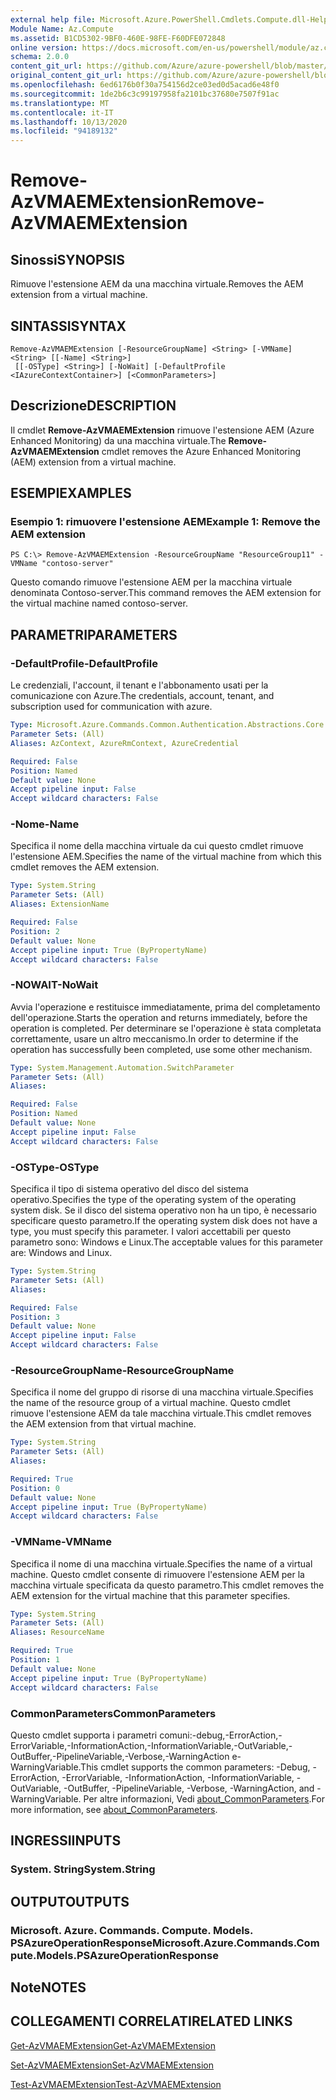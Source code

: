 ```yaml
---
external help file: Microsoft.Azure.PowerShell.Cmdlets.Compute.dll-Help.xml
Module Name: Az.Compute
ms.assetid: B1CD5302-9BF0-460E-98FE-F60DFE072848
online version: https://docs.microsoft.com/en-us/powershell/module/az.compute/remove-azvmaemextension
schema: 2.0.0
content_git_url: https://github.com/Azure/azure-powershell/blob/master/src/Compute/Compute/help/Remove-AzVMAEMExtension.md
original_content_git_url: https://github.com/Azure/azure-powershell/blob/master/src/Compute/Compute/help/Remove-AzVMAEMExtension.md
ms.openlocfilehash: 6ed6176b0f30a754156d2ce03ed0d5acad6e48f0
ms.sourcegitcommit: 1de2b6c3c99197958fa2101bc37680e7507f91ac
ms.translationtype: MT
ms.contentlocale: it-IT
ms.lasthandoff: 10/13/2020
ms.locfileid: "94189132"
---
```

# <span data-ttu-id="0e257-101">Remove-AzVMAEMExtension</span><span class="sxs-lookup"><span data-stu-id="0e257-101">Remove-AzVMAEMExtension</span></span>

## <span data-ttu-id="0e257-102">Sinossi</span><span class="sxs-lookup"><span data-stu-id="0e257-102">SYNOPSIS</span></span>
<span data-ttu-id="0e257-103">Rimuove l'estensione AEM da una macchina virtuale.</span><span class="sxs-lookup"><span data-stu-id="0e257-103">Removes the AEM extension from a virtual machine.</span></span>

## <span data-ttu-id="0e257-104">SINTASSI</span><span class="sxs-lookup"><span data-stu-id="0e257-104">SYNTAX</span></span>

```
Remove-AzVMAEMExtension [-ResourceGroupName] <String> [-VMName] <String> [[-Name] <String>]
 [[-OSType] <String>] [-NoWait] [-DefaultProfile <IAzureContextContainer>] [<CommonParameters>]
```

## <span data-ttu-id="0e257-105">Descrizione</span><span class="sxs-lookup"><span data-stu-id="0e257-105">DESCRIPTION</span></span>
<span data-ttu-id="0e257-106">Il cmdlet **Remove-AzVMAEMExtension** rimuove l'estensione AEM (Azure Enhanced Monitoring) da una macchina virtuale.</span><span class="sxs-lookup"><span data-stu-id="0e257-106">The **Remove-AzVMAEMExtension** cmdlet removes the Azure Enhanced Monitoring (AEM) extension from a virtual machine.</span></span>

## <span data-ttu-id="0e257-107">ESEMPI</span><span class="sxs-lookup"><span data-stu-id="0e257-107">EXAMPLES</span></span>

### <span data-ttu-id="0e257-108">Esempio 1: rimuovere l'estensione AEM</span><span class="sxs-lookup"><span data-stu-id="0e257-108">Example 1: Remove the AEM extension</span></span>
```
PS C:\> Remove-AzVMAEMExtension -ResourceGroupName "ResourceGroup11" -VMName "contoso-server"
```

<span data-ttu-id="0e257-109">Questo comando rimuove l'estensione AEM per la macchina virtuale denominata Contoso-server.</span><span class="sxs-lookup"><span data-stu-id="0e257-109">This command removes the AEM extension for the virtual machine named contoso-server.</span></span>

## <span data-ttu-id="0e257-110">PARAMETRI</span><span class="sxs-lookup"><span data-stu-id="0e257-110">PARAMETERS</span></span>

### <span data-ttu-id="0e257-111">-DefaultProfile</span><span class="sxs-lookup"><span data-stu-id="0e257-111">-DefaultProfile</span></span>
<span data-ttu-id="0e257-112">Le credenziali, l'account, il tenant e l'abbonamento usati per la comunicazione con Azure.</span><span class="sxs-lookup"><span data-stu-id="0e257-112">The credentials, account, tenant, and subscription used for communication with azure.</span></span>

```yaml
Type: Microsoft.Azure.Commands.Common.Authentication.Abstractions.Core.IAzureContextContainer
Parameter Sets: (All)
Aliases: AzContext, AzureRmContext, AzureCredential

Required: False
Position: Named
Default value: None
Accept pipeline input: False
Accept wildcard characters: False
```

### <span data-ttu-id="0e257-113">-Nome</span><span class="sxs-lookup"><span data-stu-id="0e257-113">-Name</span></span>
<span data-ttu-id="0e257-114">Specifica il nome della macchina virtuale da cui questo cmdlet rimuove l'estensione AEM.</span><span class="sxs-lookup"><span data-stu-id="0e257-114">Specifies the name of the virtual machine from which this cmdlet removes the AEM extension.</span></span>

```yaml
Type: System.String
Parameter Sets: (All)
Aliases: ExtensionName

Required: False
Position: 2
Default value: None
Accept pipeline input: True (ByPropertyName)
Accept wildcard characters: False
```

### <span data-ttu-id="0e257-115">-NOWAIT</span><span class="sxs-lookup"><span data-stu-id="0e257-115">-NoWait</span></span>
<span data-ttu-id="0e257-116">Avvia l'operazione e restituisce immediatamente, prima del completamento dell'operazione.</span><span class="sxs-lookup"><span data-stu-id="0e257-116">Starts the operation and returns immediately, before the operation is completed.</span></span> <span data-ttu-id="0e257-117">Per determinare se l'operazione è stata completata correttamente, usare un altro meccanismo.</span><span class="sxs-lookup"><span data-stu-id="0e257-117">In order to determine if the operation has successfully been completed, use some other mechanism.</span></span>

```yaml
Type: System.Management.Automation.SwitchParameter
Parameter Sets: (All)
Aliases:

Required: False
Position: Named
Default value: None
Accept pipeline input: False
Accept wildcard characters: False
```

### <span data-ttu-id="0e257-118">-OSType</span><span class="sxs-lookup"><span data-stu-id="0e257-118">-OSType</span></span>
<span data-ttu-id="0e257-119">Specifica il tipo di sistema operativo del disco del sistema operativo.</span><span class="sxs-lookup"><span data-stu-id="0e257-119">Specifies the type of the operating system of the operating system disk.</span></span>
<span data-ttu-id="0e257-120">Se il disco del sistema operativo non ha un tipo, è necessario specificare questo parametro.</span><span class="sxs-lookup"><span data-stu-id="0e257-120">If the operating system disk does not have a type, you must specify this parameter.</span></span>
<span data-ttu-id="0e257-121">I valori accettabili per questo parametro sono: Windows e Linux.</span><span class="sxs-lookup"><span data-stu-id="0e257-121">The acceptable values for this parameter are: Windows and Linux.</span></span>

```yaml
Type: System.String
Parameter Sets: (All)
Aliases:

Required: False
Position: 3
Default value: None
Accept pipeline input: False
Accept wildcard characters: False
```

### <span data-ttu-id="0e257-122">-ResourceGroupName</span><span class="sxs-lookup"><span data-stu-id="0e257-122">-ResourceGroupName</span></span>
<span data-ttu-id="0e257-123">Specifica il nome del gruppo di risorse di una macchina virtuale.</span><span class="sxs-lookup"><span data-stu-id="0e257-123">Specifies the name of the resource group of a virtual machine.</span></span>
<span data-ttu-id="0e257-124">Questo cmdlet rimuove l'estensione AEM da tale macchina virtuale.</span><span class="sxs-lookup"><span data-stu-id="0e257-124">This cmdlet removes the AEM extension from that virtual machine.</span></span>

```yaml
Type: System.String
Parameter Sets: (All)
Aliases:

Required: True
Position: 0
Default value: None
Accept pipeline input: True (ByPropertyName)
Accept wildcard characters: False
```

### <span data-ttu-id="0e257-125">-VMName</span><span class="sxs-lookup"><span data-stu-id="0e257-125">-VMName</span></span>
<span data-ttu-id="0e257-126">Specifica il nome di una macchina virtuale.</span><span class="sxs-lookup"><span data-stu-id="0e257-126">Specifies the name of a virtual machine.</span></span>
<span data-ttu-id="0e257-127">Questo cmdlet consente di rimuovere l'estensione AEM per la macchina virtuale specificata da questo parametro.</span><span class="sxs-lookup"><span data-stu-id="0e257-127">This cmdlet removes the AEM extension for the virtual machine that this parameter specifies.</span></span>

```yaml
Type: System.String
Parameter Sets: (All)
Aliases: ResourceName

Required: True
Position: 1
Default value: None
Accept pipeline input: True (ByPropertyName)
Accept wildcard characters: False
```

### <span data-ttu-id="0e257-128">CommonParameters</span><span class="sxs-lookup"><span data-stu-id="0e257-128">CommonParameters</span></span>
<span data-ttu-id="0e257-129">Questo cmdlet supporta i parametri comuni:-debug,-ErrorAction,-ErrorVariable,-InformationAction,-InformationVariable,-OutVariable,-OutBuffer,-PipelineVariable,-Verbose,-WarningAction e-WarningVariable.</span><span class="sxs-lookup"><span data-stu-id="0e257-129">This cmdlet supports the common parameters: -Debug, -ErrorAction, -ErrorVariable, -InformationAction, -InformationVariable, -OutVariable, -OutBuffer, -PipelineVariable, -Verbose, -WarningAction, and -WarningVariable.</span></span> <span data-ttu-id="0e257-130">Per altre informazioni, Vedi [about_CommonParameters](http://go.microsoft.com/fwlink/?LinkID=113216).</span><span class="sxs-lookup"><span data-stu-id="0e257-130">For more information, see [about_CommonParameters](http://go.microsoft.com/fwlink/?LinkID=113216).</span></span>

## <span data-ttu-id="0e257-131">INGRESSI</span><span class="sxs-lookup"><span data-stu-id="0e257-131">INPUTS</span></span>

### <span data-ttu-id="0e257-132">System. String</span><span class="sxs-lookup"><span data-stu-id="0e257-132">System.String</span></span>

## <span data-ttu-id="0e257-133">OUTPUT</span><span class="sxs-lookup"><span data-stu-id="0e257-133">OUTPUTS</span></span>

### <span data-ttu-id="0e257-134">Microsoft. Azure. Commands. Compute. Models. PSAzureOperationResponse</span><span class="sxs-lookup"><span data-stu-id="0e257-134">Microsoft.Azure.Commands.Compute.Models.PSAzureOperationResponse</span></span>

## <span data-ttu-id="0e257-135">Note</span><span class="sxs-lookup"><span data-stu-id="0e257-135">NOTES</span></span>

## <span data-ttu-id="0e257-136">COLLEGAMENTI CORRELATI</span><span class="sxs-lookup"><span data-stu-id="0e257-136">RELATED LINKS</span></span>

[<span data-ttu-id="0e257-137">Get-AzVMAEMExtension</span><span class="sxs-lookup"><span data-stu-id="0e257-137">Get-AzVMAEMExtension</span></span>](./Get-AzVMAEMExtension.md)

[<span data-ttu-id="0e257-138">Set-AzVMAEMExtension</span><span class="sxs-lookup"><span data-stu-id="0e257-138">Set-AzVMAEMExtension</span></span>](./Set-AzVMAEMExtension.md)

[<span data-ttu-id="0e257-139">Test-AzVMAEMExtension</span><span class="sxs-lookup"><span data-stu-id="0e257-139">Test-AzVMAEMExtension</span></span>](./Test-AzVMAEMExtension.md)


